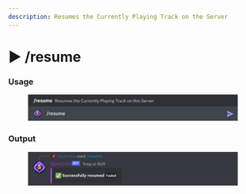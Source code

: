 ```yaml
---
description: Resumes the Currently Playing Track on the Server
---
```


# ▶ /resume

### Usage

<figure><img src="../../.gitbook/assets/image (31).png" alt=""><figcaption></figcaption></figure>

### Output

<figure><img src="../../.gitbook/assets/image (32).png" alt=""><figcaption></figcaption></figure>
